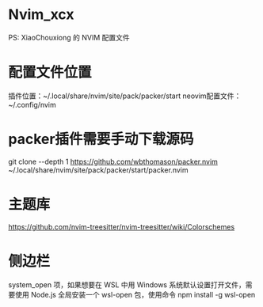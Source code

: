 # Nvim_xcx
PS: XiaoChouxiong 的 NVIM 配置文件

# 配置文件位置
插件位置：~/.local/share/nvim/site/pack/packer/start
neovim配置文件：~/.config/nvim

# packer插件需要手动下载源码
git clone --depth 1 https://github.com/wbthomason/packer.nvim ~/.local/share/nvim/site/pack/packer/start/packer.nvim

# 主题库
https://github.com/nvim-treesitter/nvim-treesitter/wiki/Colorschemes

# 侧边栏
system_open 项，如果想要在 WSL 中用 Windows 系统默认设置打开文件，需要使用 Node.js 全局安装一个 wsl-open 包，使用命令 npm install -g wsl-open
